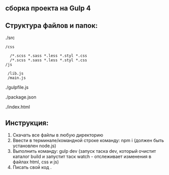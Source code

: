 ## сборка проекта на Gulp 4

## Структура файлов и папок:

./src

    /css

      /*.scss *.sass *.less *.styl *.css 
      /*.scss *.sass *.less *.styl *.css 
    /js

     /lib.js  
     /main.js  

./gulpfile.js

./package.json

./index.html


## Инструкция:

1. Скачать все файлы в любую директорию
2. Ввести в терминале/командной строке команду: npm i (должен быть установлен node.js)
3. Выполнить команду: gulp dev (запуск таска dev, который очистит каталог build и запустит таск watch - отслеживает изменения в файлах html, css и js)
4. Писать свой код .
